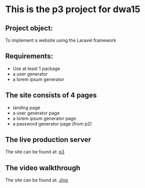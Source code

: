 # This is the p3 project for dwa15

## Project object:
To implement a website using the Laravel framework

## Requirements:
+ Use at least 1 package
+ a user generator
+ a lorem ipsum generator 

## The site consists of 4 pages
+ landing page
+ a user generator page
+ a lorem ipsum generator page
+ a password generator page (from p2)

## The live production server 
The site can be found at: [p3](http://p3.terrywebdev.me/)

## The video walkthrough
The site can be found at: [Jing](http://www.screencast.com/t/Y5RmVZqp)

